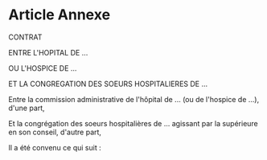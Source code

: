 # Article Annexe

CONTRAT

ENTRE L'HOPITAL DE ...

OU L'HOSPICE DE ...

ET LA CONGREGATION DES SOEURS HOSPITALIERES DE ...

Entre la commission administrative de l'hôpital de ... (ou de l'hospice de ...), d'une part,

Et la congrégation des soeurs hospitalières de ... agissant par la supérieure en son conseil, d'autre part,

Il a été convenu ce qui suit :
